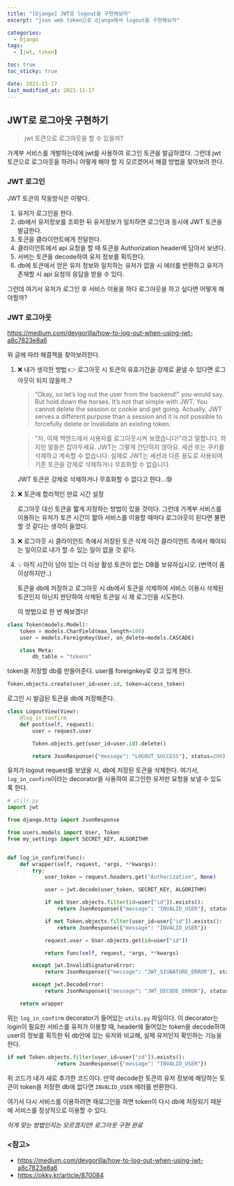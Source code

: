 ```yaml
---
title: "[Django] JWT로 logout을 구현해보자"
excerpt: "json web token으로 django에서 logout을 구현해보자"

categories:
  - Django
tags:
  - [jwt, token]

toc: true
toc_sticky: true

date: 2021-11-17
last_modified_at: 2021-11-17
---
```


## JWT로 로그아웃 구현하기

> jwt 토큰으로 로그아웃을 할 수 있을까?

가계부 서비스를 개발하는데에 jwt를 사용하여 로그인 토큰을 발급하였다. 그런데 jwt 토큰으로 로그아웃을 하려니 어떻게 해야 할 지 모르겠어서 해결 방법을 찾아보려 한다.

### JWT 로그인

JWT 토큰의 작동방식은 이렇다.

1. 유저가 로그인을 한다.
2. db에서 유저정보를 조회한 뒤 유저정보가 일치하면 로그인과 동시에 JWT 토큰을 발급한다.
3. 토큰을 클라이언트에게 전달한다.
4. 클라이언트에서 api 요청을 할 때 토큰을 Authorization header에 담아서 보낸다.
5. 서버는 토큰을 decode하여 유저 정보를 획득한다.
6. db에 토큰에서 얻은 유저 정보와 일치하는 유저가 없을 시 에러를 반환하고 유저가 존재할 시 api 요청의 응답을 받을 수 있다.

그런데 여기서 유저가 로그인 후 서비스 이용을 하다 로그아웃을 하고 싶다면 어떻게 해야할까?

### JWT 로그아웃

https://medium.com/devgorilla/how-to-log-out-when-using-jwt-a8c7823e8a6

위 글에 따라 해결책을 찾아보려한다.

1. ❌ 내가 생각한 방법 👉
   로그아웃 시 토큰의 유효기간을 강제로 끝낼 수 있다면 로그아웃이 되지 않을까..?

   > “Okay, so let’s log out the user from the backend!” you would say. But hold down the horses. It’s not that simple with JWT. You cannot delete the session or cookie and get going. Actually, JWT serves a different purpose than a session and it is not possible to forcefully delete or invalidate an existing token.

   > "자, 이제 백엔드에서 사용자를 로그아웃시켜 보겠습니다!"라고 말합니다. 하지만 말들은 잡아두세요. JWT는 그렇게 간단하지 않아요. 세션 또는 쿠키를 삭제하고 계속할 수 없습니다. 실제로 JWT는 세션과 다른 용도로 사용되며 기존 토큰을 강제로 삭제하거나 무효화할 수 없습니다.

   JWT 토큰은 강제로 삭제하거나 무효화할 수 없다고 한다...😰

2. ❌ 토큰에 합리적인 만료 시간 설정

   로그아웃 대신 토큰을 짧게 지정하는 방법이 있을 것이다. 그런데 가계부 서비스를 이용하는 유저가 토큰 시간이 짧아 서비스를 이용할 때마다 로그아웃이 된다면 불편할 것 같다는 생각이 들었다.

3. ❌ 로그아웃 시 클라이언트 측에서 저장된 토큰 삭제
   이건 클라이언트 측에서 해야되는 일이므로 내가 할 수 있는 일이 없을 것 같다.

4. 💡 아직 시간이 남아 있는 더 이상 활성 토큰이 없는 DB를 보유하십시오. (번역이 좀 이상하지만..)

   토큰을 db에 저장하고 로그아웃 시 db에서 토큰을 삭제하여 서비스 이용시 삭제된 토큰인지 아닌지 판단하여 삭제된 토큰일 시 재 로그인을 시도한다.

   이 방법으로 한 번 해보겠다!

```python
class Token(models.Model):
    token = models.CharField(max_length=100)
    user = models.ForeignKey(User, on_delete=models.CASCADE)

    class Meta:
        db_table = "tokens"
```

token을 저장할 db를 만들어준다. user를 foreignkey로 갖고 있게 한다.

```python
Token.objects.create(user_id=user.id, token=access_token)
```

로그인 시 발급된 토큰을 db에 저장해준다.

```python
class LogoutView(View):
    @log_in_confirm
    def post(self, request):
        user = request.user

        Token.objects.get(user_id=user.id).delete()

        return JsonResponse({"message": "LOGOUT_SUCCESS"}, status=200)
```

유저가 logout request를 보냈을 시, db에 저장된 토큰을 삭제한다. 여기서, `log_in_confirm`이라는 decorator을 사용하여 로그인한 유저만 요청을 보낼 수 있도록 한다.

```python
# utils.py
import jwt

from django.http import JsonResponse

from users.models import User, Token
from my_settings import SECRET_KEY, ALGORITHM


def log_in_confirm(func):
    def wrapper(self, request, *args, **kwargs):
        try:
            user_token = request.headers.get("Authorization", None)

            user = jwt.decode(user_token, SECRET_KEY, ALGORITHM)

            if not User.objects.filter(id=user["id"]).exists():
                return JsonResponse({"message": "INVALID_USER"}, status=401)

            if not Token.objects.filter(user_id=user["id"]).exists():
                return JsonResponse({"message": "INVALID_USER"})

            request.user = User.objects.get(id=user["id"])

            return func(self, request, *args, **kwargs)

        except jwt.InvalidSignatureError:
            return JsonResponse({"message": "JWT_SIGNATURE_ERROR"}, status=400)

        except jwt.DecodeError:
            return JsonResponse({"message": "JWT_DECODE_ERROR"}, status=400)

    return wrapper

```

위는 `log_in_confirm` decorator가 들어있는 `utils.py` 파일이다. 이 decorator는 login이 필요한 서비스를 유저가 이용할 때, header에 들어있는 token을 decode하여 user의 정보를 획득한 뒤 db안에 있는 유저와 비교해, 실제 유저인지 확인하는 기능을 한다.

```python
if not Token.objects.filter(user_id=user["id"]).exists():
                return JsonResponse({"message": "INVALID_USER"})
```

위 코드가 내가 새로 추가한 코드이다. 만약 decode한 토큰의 유저 정보에 해당하는 토큰이 token을 저장한 db에 없다면 `INVALID_USER` 에러를 반환한다.

여기서 다시 서비스를 이용하려면 재로그인을 하면 token이 다시 db에 저장되기 때문에 서비스를 정상적으로 이용할 수 있다.

_이게 맞는 방법인지는 모르겠지만! 로그아웃 구현 완료_

### <참고>

- https://medium.com/devgorilla/how-to-log-out-when-using-jwt-a8c7823e8a6
- https://okky.kr/article/870084

